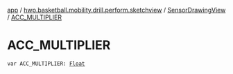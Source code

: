[app](../../index.md) / [hwp.basketball.mobility.drill.perform.sketchview](../index.md) / [SensorDrawingView](index.md) / [ACC_MULTIPLIER](.)

# ACC_MULTIPLIER

`var ACC_MULTIPLIER: `[`Float`](https://kotlinlang.org/api/latest/jvm/stdlib/kotlin/-float/index.html)
